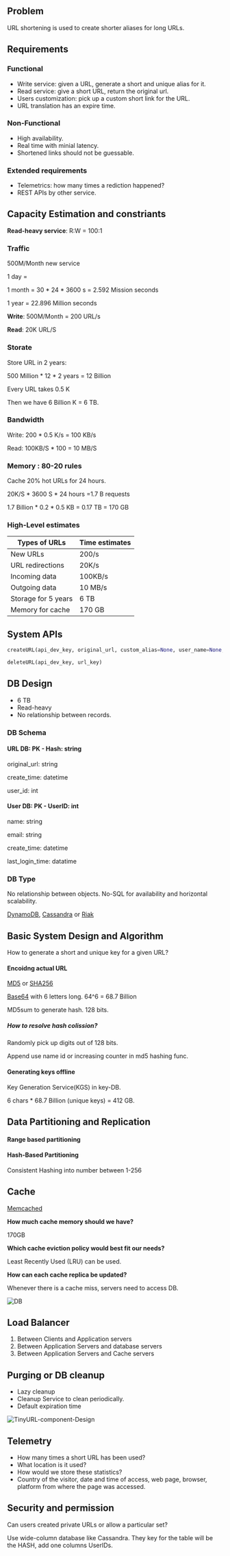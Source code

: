 ## Problem

URL shortening is used to create shorter aliases for long URLs.

## Requirements

### Functional

* Write service: given a URL, generate a short and unique alias for it.
* Read service: give a short URL, return the original url.
* Users customization: pick up a custom short link for the URL.
* URL translation has an expire time.

### Non-Functional

* High availability. 
* Real time with minial latency.
* Shortened links should not be guessable. 

### Extended requirements

* Telemetrics: how many times a rediction happened?
* REST APIs by other service.

## Capacity Estimation and constriants

**Read-heavy service**: R:W = 100:1

### Traffic

500M/Month new service

1 day = 

1 month = 30 * 24 * 3600 s = 2.592 Mission seconds

1 year = 22.896 Million seconds

**Write**: 500M/Month = 200 URL/s

**Read**: 20K URL/S

### Storate

Store URL in 2 years:

500 Million * 12 * 2 years =  12 Billion 

Every URL takes 0.5 K

Then we have 6 Billion K = 6 TB.

### Bandwidth

Write: 200 * 0.5 K/s = 100 KB/s

Read: 100KB/S * 100 = 10 MB/S

### Memory : 80-20 rules

Cache 20% hot URLs for 24 hours.

20K/S * 3600 S * 24 hours =1.7 B requests

1.7 Billion * 0.2 * 0.5 KB = 0.17 TB = 170 GB

### High-Level estimates

| Types of URLs       | Time estimates |
| ------------------- | -------------- |
| New URLs            | 200/s          |
| URL redirections    | 20K/s          |
| Incoming data       | 100KB/s        |
| Outgoing data       | 10 MB/s        |
| Storage for 5 years | 6 TB           |
| Memory for cache    | 170 GB         |

## System APIs

```python
createURL(api_dev_key, original_url, custom_alias=None, user_name=None, expire_date=None)
```

```python
deleteURL(api_dev_key, url_key)
```

## DB Design

* 6 TB
* Read-heavy
* No relationship between records.

### DB Schema

#### URL DB: PK - Hash: string

original_url: string

create_time: datetime

user_id: int



#### User DB: PK - UserID: int

name: string

email: string

create_time: datetime

last_login_time: datatime



### DB Type

No relationship between objects.  No-SQL for availability and horizontal scalability.

[DynamoDB](https://en.wikipedia.org/wiki/Amazon_DynamoDB), [Cassandra](https://en.wikipedia.org/wiki/Apache_Cassandra) or [Riak](https://en.wikipedia.org/wiki/Riak) 



## Basic System Design and Algorithm

How to generate a short and unique key for a given URL?

#### Encoidng actual URL

 [MD5](https://en.wikipedia.org/wiki/MD5) or [SHA256](https://en.wikipedia.org/wiki/SHA-2)

[Base64](https://en.wikipedia.org/wiki/Base64#Base64_table) with 6 letters long. 64^6 = 68.7 Billion

MD5sum to generate hash. 128 bits.

##### How to resolve hash colission?

Randomly pick up digits out of 128 bits.

Append use name id or increasing counter in md5 hashing func.

#### Generating keys offline

Key Generation Service(KGS) in key-DB.

6 chars * 68.7 Billion (unique keys) = 412 GB.

## Data Partitioning and Replication

#### Range based partitioning

#### Hash-Based Partitioning

Consistent Hashing into number between 1-256

## Cache

[Memcached](https://en.wikipedia.org/wiki/Memcached)

**How much cache memory should we have?**

170GB

**Which cache eviction policy would best fit our needs?**

Least Recently Used (LRU) can be used.

**How can each cache replica be updated?**

Whenever there is a cache miss, servers need to access DB.

![DB](../img/Request-flow-tinyURL.png)

## Load Balancer

1. Between Clients and Application servers
2. Between Application Servers and database servers
3. Between Application Servers and Cache servers

## Purging or DB cleanup

* Lazy cleanup
* Cleanup Service to clean periodically.
* Default expiration time

![TinyURL-component-Design](../img/TinyURL-component-Design.png)

## Telemetry

* How many times a short URL has been used?
* What location is it used?
* How would we store these statistics?
* Country of the visitor, date and time of access, web page, browser, platform from where the page was accessed.

## Security and permission

Can users created private URLs or allow a particular set?

Use wide-column database like Cassandra. They key for the table will be the HASH, add one columns UserIDs.